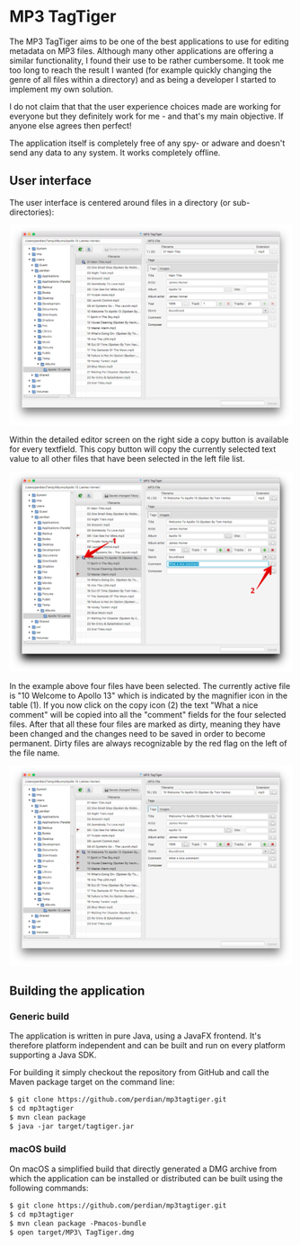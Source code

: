 # MP3 TagTiger

The MP3 TagTiger aims to be one of the best applications to use for editing metadata on MP3 files. Although many other applications are offering a similar functionality, I found their use to be rather cumbersome. It took me too long to reach the result I wanted (for example quickly changing the genre of all files within a directory) and as being a developer I started to implement my own solution.

I do not claim that that the user experience choices made are working for everyone but they definitely work for me - and that's my main objective. If anyone else agrees then perfect!

The application itself is completely free of any spy- or adware and doesn't send any data to any system. It works completely offline.

## User interface

The user interface is centered around files in a directory (or sub-directories):

![Main Window](docs/screenshots/main-window.png)

Within the detailed editor screen on the right side a copy button is available for every textfield. This copy button will copy the currently selected text value to all other files that have been selected in the left file list.

![Multiple files selected](docs/screenshots/multiple-files-1.png)

In the example above four files have been selected. The currently active file is "10 Welcome to Apollo 13" which is indicated by the magnifier icon in the table (1). If you now click on the copy icon (2) the text "What a nice comment" will be copied into all the "comment" fields for the four selected files. After that all these four files are marked as dirty, meaning they have been changed and the changes need to be saved in order to become permanent. Dirty files are always recognizable by the red flag on the left of the file name.

![Multiple files selected](docs/screenshots/multiple-files-2.png)

## Building the application

### Generic build

The application is written in pure Java, using a JavaFX frontend. It's therefore platform independent and can be built and run on every platform supporting a Java SDK.

For building it simply checkout the repository from GitHub and call the Maven package target on the command line:

    $ git clone https://github.com/perdian/mp3tagtiger.git
    $ cd mp3tagtiger
    $ mvn clean package
    $ java -jar target/tagtiger.jar

### macOS build

On macOS a simplified build that directly generated a DMG archive from which the application can be installed or distributed can be built using the following commands:

    $ git clone https://github.com/perdian/mp3tagtiger.git
    $ cd mp3tagtiger
    $ mvn clean package -Pmacos-bundle
    $ open target/MP3\ TagTiger.dmg
